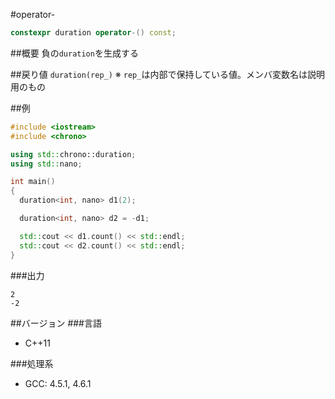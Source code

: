 #operator-
```cpp
constexpr duration operator-() const;
```

##概要
負の`duration`を生成する

##戻り値
`duration(rep_)`
※ `rep_`は内部で保持している値。メンバ変数名は説明用のもの


##例
```cpp
#include <iostream>
#include <chrono>

using std::chrono::duration;
using std::nano;

int main()
{
  duration<int, nano> d1(2);

  duration<int, nano> d2 = -d1;

  std::cout << d1.count() << std::endl;
  std::cout << d2.count() << std::endl;
}
```

###出力
```
2
-2
```

##バージョン
###言語
- C++11

###処理系
- GCC: 4.5.1, 4.6.1

